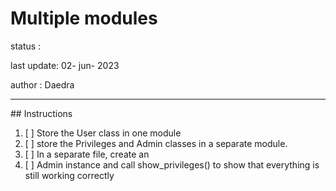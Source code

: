 # Multiple modules
status : 

last update: 02- jun- 2023

author : Daedra
<hr/>
## Instructions

1. [ ] Store the User class in one module
2. [ ] store the Privileges and Admin classes in a separate module.
3. [ ] In a separate file, create an
4. [ ] Admin instance and call show_privileges() to show that everything 
is still working correctly